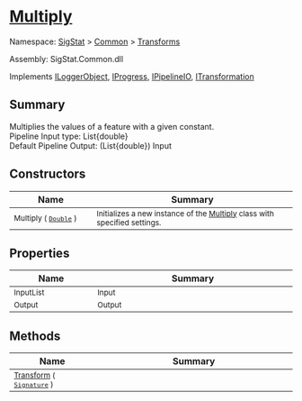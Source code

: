 # [Multiply](./Multiply.md)

Namespace: [SigStat]() > [Common](./../README.md) > [Transforms](./README.md)

Assembly: SigStat.Common.dll

Implements [ILoggerObject](./../ILoggerObject.md), [IProgress](./../Helpers/IProgress.md), [IPipelineIO](./../Pipeline/IPipelineIO.md), [ITransformation](./../ITransformation.md)

## Summary
Multiplies the values of a feature with a given constant.  <br>Pipeline Input type: List{double}<br>Default Pipeline Output: (List{double}) Input

## Constructors

| Name<a href="#"><img width=150></a> | Summary<a href="#"><img width=475></a> | 
| --- | --- | 
| <sub>Multiply ( [`Double`](https://docs.microsoft.com/en-us/dotnet/api/System.Double) )</sub>| <sub>Initializes a new instance of the [Multiply](https://github.com/hargitomi97/sigstat/blob/master/docs/md/SigStat/Common/Transforms/Multiply.md) class with specified settings.</sub>| <br>


## Properties

| Name<a href="#"><img width=150></a> | Summary<a href="#"><img width=475></a> | 
| --- | --- | 
| <sub>InputList</sub>| <sub>Input</sub>| <br>
| <sub>Output</sub>| <sub>Output</sub>| <br>


## Methods

| Name<a href="#"><img width=150></a> | Summary<a href="#"><img width=475></a> | 
| --- | --- | 
| <sub>[Transform](./Methods/Multiply-100663631.md) ( [`Signature`](./../Signature.md) )</sub>| <sub></sub>| <br>


